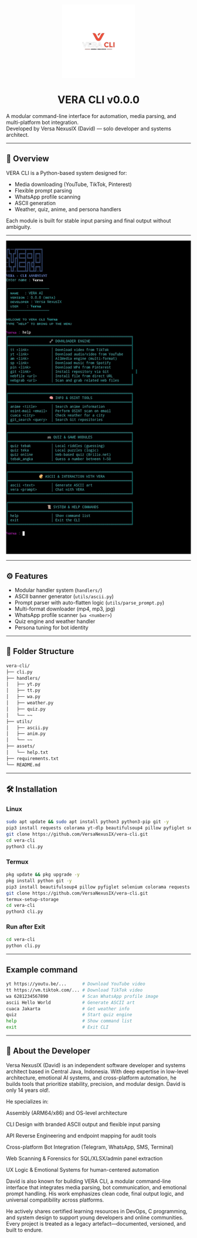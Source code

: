 <!-- Logo -->
<p align="center">
  <img src="Img/vera_versa.png" alt="vera-cli logo" width="200"/>
</p>

<h1 align="center">VERA CLI v0.0.0</h1>

A modular command-line interface for automation, media parsing, and multi-platform bot integration.  
Developed by Versa NexusIX (David) — solo developer and systems architect.

---

## 📌 Overview

VERA CLI is a Python-based system designed for:

- Media downloading (YouTube, TikTok, Pinterest)
- Flexible prompt parsing
- WhatsApp profile scanning
- ASCII generation
- Weather, quiz, anime, and persona handlers

Each module is built for stable input parsing and final output without ambiguity.

---
<p align="center">
  <img src="Img/Screenshot_20250824-054902.jpg" alt="Img/Screenshot_20250824-054902.jpg" width="600"/>
</p>


---

## ⚙️ Features

- Modular handler system (`handlers/`)
- ASCII banner generator (`utils/ascii.py`)
- Prompt parser with auto-flatten logic (`utils/parse_prompt.py`)
- Multi-format downloader (mp4, mp3, jpg)
- WhatsApp profile scanner (`wa <number>`)
- Quiz engine and weather handler
- Persona tuning for bot identity

---

## 📁 Folder Structure

```bash
vera-cli/
├── cli.py
├── handlers/
│   ├── yt.py
│   ├── tt.py
│   ├── wa.py
│   ├── weather.py
│   ├── quiz.py
│   └── ~~
├── utils/
│   ├── ascii.py
│   ├── anim.py
│   └── ~~
├── assets/
│   └── help.txt
├── requirements.txt
└── README.md
```

---

## 🛠️ Installation

### Linux
```bash
sudo apt update && sudo apt install python3 python3-pip git -y
pip3 install requests colorama yt-dlp beautifulsoup4 pillow pyfiglet selenium
git clone https://github.com/VersaNexusIX/vera-cli.git
cd vera-cli
python3 cli.py
```

### Termux

```bash
pkg update && pkg upgrade -y
pkg install python git -y
pip3 install beautifulsoup4 pillow pyfiglet selenium colorama requests yt-dlp
git clone https://github.com/VersaNexusIX/vera-cli.git
termux-setup-storage
cd vera-cli
python3 cli.py
```

### Run after Exit
```bash
cd vera-cli
python cli.py
```

---
## Example command
```bash
yt https://youtu.be/...      # Download YouTube video
tt https://vm.tiktok.com/... # Download TikTok video
wa 6281234567890             # Scan WhatsApp profile image
ascii Hello World            # Generate ASCII art
cuaca Jakarta                # Get weather info
quiz                         # Start quiz engine
help                         # Show command list
exit                         # Exit CLI
```

---

## 👤 About the Developer

Versa NexusIX (David) is an independent software developer and systems architect based in Central Java, Indonesia. With deep expertise in low-level architecture, emotional AI systems, and cross-platform automation, he builds tools that prioritize stability, precision, and modular design.
David is only 14 years old!. 

He specializes in:

Assembly (ARM64/x86) and OS-level architecture

CLI Design with branded ASCII output and flexible input parsing

API Reverse Engineering and endpoint mapping for audit tools

Cross-platform Bot Integration (Telegram, WhatsApp, SMS, Terminal)

Web Scanning & Forensics for SQL/XLSX/admin panel extraction

UX Logic & Emotional Systems for human-centered automation

David is also known for building VERA CLI, a modular command-line interface that integrates media parsing, bot communication, and emotional prompt handling. His work emphasizes clean code, final output logic, and universal compatibility across platforms.

He actively shares certified learning resources in DevOps, C programming, and system design to support young developers and online communities. Every project is treated as a legacy artefact—documented, versioned, and built to endure.
